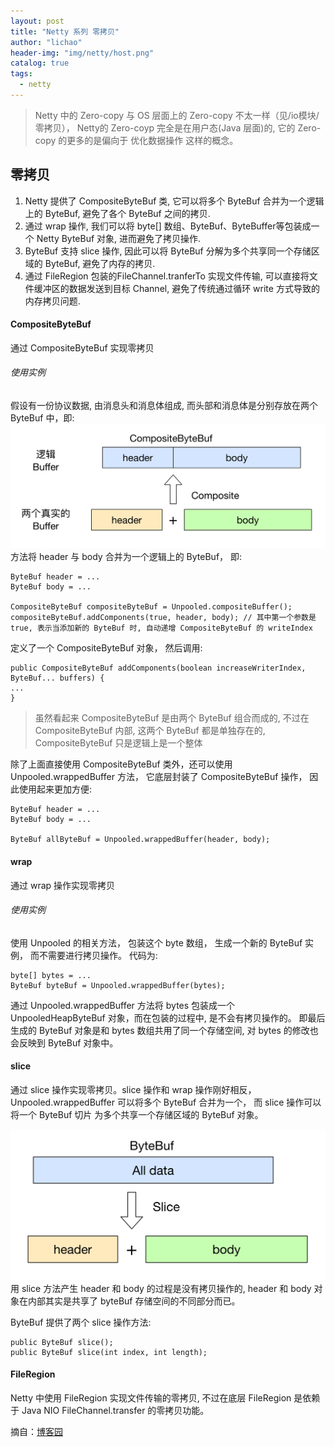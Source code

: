 ```yaml
---
layout: post
title: "Netty 系列 零拷贝"
author: "lichao"
header-img: "img/netty/host.png"
catalog: true
tags:
  - netty
---
```


> Netty 中的 Zero-copy 与 OS 层面上的 Zero-copy 不太一样（见/io模块/零拷贝）， Netty的 Zero-coyp 完全是在用户态(Java 层面)的, 它的 Zero-copy 的更多的是偏向于 优化数据操作 这样的概念。

## 零拷贝
1. Netty 提供了 CompositeByteBuf 类, 它可以将多个 ByteBuf 合并为一个逻辑上的 ByteBuf, 避免了各个 ByteBuf 之间的拷贝.
2. 通过 wrap 操作, 我们可以将 byte[] 数组、ByteBuf、ByteBuffer等包装成一个 Netty ByteBuf 对象, 进而避免了拷贝操作.
3. ByteBuf 支持 slice 操作, 因此可以将 ByteBuf 分解为多个共享同一个存储区域的 ByteBuf, 避免了内存的拷贝.
4. 通过 FileRegion 包装的FileChannel.tranferTo 实现文件传输, 可以直接将文件缓冲区的数据发送到目标 Channel, 避免了传统通过循环 write 方式导致的内存拷贝问题.

#### CompositeByteBuf
通过 CompositeByteBuf 实现零拷贝
###### 使用实例
假设有一份协议数据, 由消息头和消息体组成, 而头部和消息体是分别存放在两个 ByteBuf 中，即:
![存储概览](/img/io/7.png)
方法将 header 与 body 合并为一个逻辑上的 ByteBuf， 即:
```
ByteBuf header = ...
ByteBuf body = ...

CompositeByteBuf compositeByteBuf = Unpooled.compositeBuffer();
compositeByteBuf.addComponents(true, header, body); // 其中第一个参数是 true, 表示当添加新的 ByteBuf 时, 自动递增 CompositeByteBuf 的 writeIndex
```

定义了一个 CompositeByteBuf 对象， 然后调用:
```
public CompositeByteBuf addComponents(boolean increaseWriterIndex, ByteBuf... buffers) {
...
}
```

> 虽然看起来 CompositeByteBuf 是由两个 ByteBuf 组合而成的, 不过在 CompositeByteBuf 内部, 这两个 ByteBuf 都是单独存在的, CompositeByteBuf 只是逻辑上是一个整体

除了上面直接使用 CompositeByteBuf 类外，还可以使用 Unpooled.wrappedBuffer 方法， 它底层封装了 CompositeByteBuf 操作， 因此使用起来更加方便:

```
ByteBuf header = ...
ByteBuf body = ...

ByteBuf allByteBuf = Unpooled.wrappedBuffer(header, body);
```


#### wrap
通过 wrap 操作实现零拷贝
###### 使用实例
使用 Unpooled 的相关方法， 包装这个 byte 数组， 生成一个新的 ByteBuf 实例， 而不需要进行拷贝操作。 代码为:

```
byte[] bytes = ...
ByteBuf byteBuf = Unpooled.wrappedBuffer(bytes);
```
通过 Unpooled.wrappedBuffer 方法将 bytes 包装成一个 UnpooledHeapByteBuf 对象，而在包装的过程中, 是不会有拷贝操作的。 即最后生成的 ByteBuf 对象是和 bytes 数组共用了同一个存储空间, 对 bytes 的修改也会反映到 ByteBuf 对象中。

#### slice
通过 slice 操作实现零拷贝。slice 操作和 wrap 操作刚好相反， Unpooled.wrappedBuffer 可以将多个 ByteBuf 合并为一个， 而 slice 操作可以将一个 ByteBuf 切片 为多个共享一个存储区域的 ByteBuf 对象。

![存储概览](/img/io/8.png)
用 slice 方法产生 header 和 body 的过程是没有拷贝操作的, header 和 body 对象在内部其实是共享了 byteBuf 存储空间的不同部分而已。

ByteBuf 提供了两个 slice 操作方法:
```
public ByteBuf slice();
public ByteBuf slice(int index, int length);
```

#### FileRegion
Netty 中使用 FileRegion 实现文件传输的零拷贝, 不过在底层 FileRegion 是依赖于 Java NIO FileChannel.transfer 的零拷贝功能。


摘自：[博客园](https://www.cnblogs.com/xys1228/p/6088805.html)
